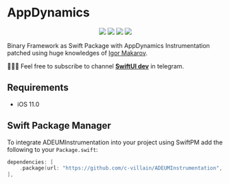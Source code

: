 # AppDynamics

<p align="center">
     <img src="https://img.shields.io/badge/release-2021.8.1-blue" />
    <img src="https://img.shields.io/badge/platform-IOS-blue" />
    <img src="https://img.shields.io/badge/iOS-11-blue" />
     <img src="https://img.shields.io/badge/license-MIT-blue" />
</p>

Binary Framework as Swift Package with AppDynamics Instrumentation patched using huge knowledges of [Igor Makarov](https://github.com/igor-makarov).

👨🏻‍💻 Feel free to subscribe to channel **[SwiftUI dev](https://t.me/swiftui_dev)** in telegram.

## Requirements

- iOS 11.0

## Swift Package Manager

To integrate ADEUMInstrumentation into your project using SwiftPM add the following to your `Package.swift`:

```swift
dependencies: [
    .package(url: "https://github.com/c-villain/ADEUMInstrumentation", from: "2021.8.1"),
],
```
